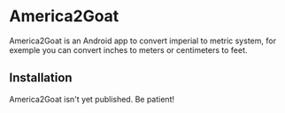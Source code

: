 # America2Goat

America2Goat is an Android app to convert imperial to metric system, for exemple you can convert inches to meters or centimeters to feet.


## Installation

America2Goat isn't yet published. Be patient!

    